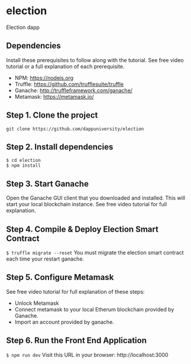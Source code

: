 # election
Election dapp

## Dependencies
Install these prerequisites to follow along with the tutorial. See free video tutorial or a full explanation of each prerequisite.
- NPM: https://nodejs.org
- Truffle: https://github.com/trufflesuite/truffle
- Ganache: http://truffleframework.com/ganache/
- Metamask: https://metamask.io/

## Step 1. Clone the project
`git clone https://github.com/dappuniversity/election`

## Step 2. Install dependencies
```
$ cd election
$ npm install
```
## Step 3. Start Ganache
Open the Ganache GUI client that you downloaded and installed. This will start your local blockchain instance. See free video tutorial for full explanation.


## Step 4. Compile & Deploy Election Smart Contract
`$ truffle migrate --reset`
You must migrate the election smart contract each time your restart ganache.

## Step 5. Configure Metamask
See free video tutorial for full explanation of these steps:
- Unlock Metamask
- Connect metamask to your local Etherum blockchain provided by Ganache.
- Import an account provided by ganache.

## Step 6. Run the Front End Application
`$ npm run dev`
Visit this URL in your browser: http://localhost:3000

